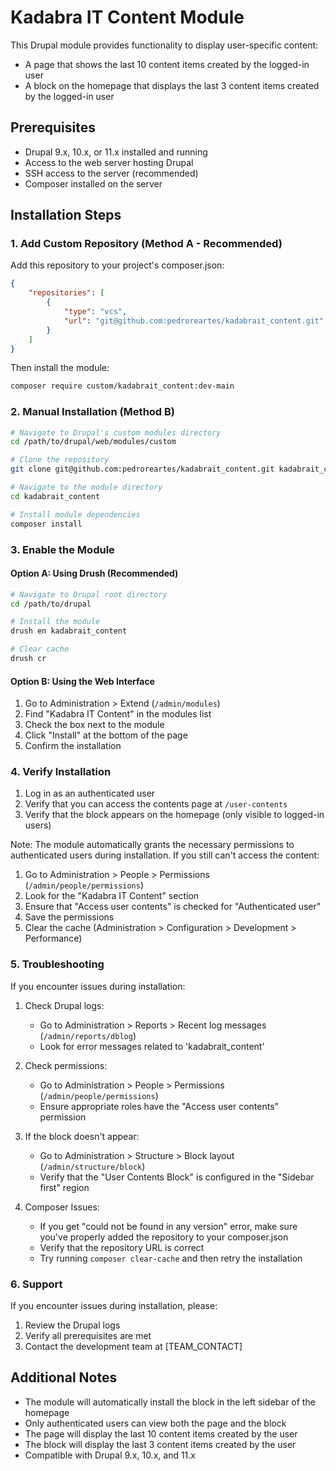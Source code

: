 # Kadabra IT Content Module

This Drupal module provides functionality to display user-specific content:
- A page that shows the last 10 content items created by the logged-in user
- A block on the homepage that displays the last 3 content items created by the logged-in user

## Prerequisites

- Drupal 9.x, 10.x, or 11.x installed and running
- Access to the web server hosting Drupal
- SSH access to the server (recommended)
- Composer installed on the server

## Installation Steps

### 1. Add Custom Repository (Method A - Recommended)

Add this repository to your project's composer.json:

```json
{
    "repositories": [
        {
            "type": "vcs",
            "url": "git@github.com:pedroreartes/kadabrait_content.git"
        }
    ]
}
```

Then install the module:

```bash
composer require custom/kadabrait_content:dev-main
```

### 2. Manual Installation (Method B)

```bash
# Navigate to Drupal's custom modules directory
cd /path/to/drupal/web/modules/custom

# Clone the repository
git clone git@github.com:pedroreartes/kadabrait_content.git kadabrait_content

# Navigate to the module directory
cd kadabrait_content

# Install module dependencies
composer install
```

### 3. Enable the Module

#### Option A: Using Drush (Recommended)
```bash
# Navigate to Drupal root directory
cd /path/to/drupal

# Install the module
drush en kadabrait_content

# Clear cache
drush cr
```

#### Option B: Using the Web Interface
1. Go to Administration > Extend (`/admin/modules`)
2. Find "Kadabra IT Content" in the modules list
3. Check the box next to the module
4. Click "Install" at the bottom of the page
5. Confirm the installation

### 4. Verify Installation

1. Log in as an authenticated user
2. Verify that you can access the contents page at `/user-contents`
3. Verify that the block appears on the homepage (only visible to logged-in users)

Note: The module automatically grants the necessary permissions to authenticated users during installation. If you still can't access the content:

1. Go to Administration > People > Permissions (`/admin/people/permissions`)
2. Look for the "Kadabra IT Content" section
3. Ensure that "Access user contents" is checked for "Authenticated user"
4. Save the permissions
5. Clear the cache (Administration > Configuration > Development > Performance)

### 5. Troubleshooting

If you encounter issues during installation:

1. Check Drupal logs:
   - Go to Administration > Reports > Recent log messages (`/admin/reports/dblog`)
   - Look for error messages related to 'kadabrait_content'

2. Check permissions:
   - Go to Administration > People > Permissions (`/admin/people/permissions`)
   - Ensure appropriate roles have the "Access user contents" permission

3. If the block doesn't appear:
   - Go to Administration > Structure > Block layout (`/admin/structure/block`)
   - Verify that the "User Contents Block" is configured in the "Sidebar first" region

4. Composer Issues:
   - If you get "could not be found in any version" error, make sure you've properly added the repository to your composer.json
   - Verify that the repository URL is correct
   - Try running `composer clear-cache` and then retry the installation

### 6. Support

If you encounter issues during installation, please:
1. Review the Drupal logs
2. Verify all prerequisites are met
3. Contact the development team at [TEAM_CONTACT]

## Additional Notes

- The module will automatically install the block in the left sidebar of the homepage
- Only authenticated users can view both the page and the block
- The page will display the last 10 content items created by the user
- The block will display the last 3 content items created by the user
- Compatible with Drupal 9.x, 10.x, and 11.x
